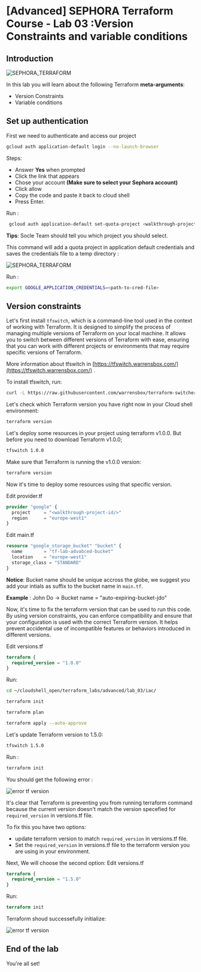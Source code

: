 # [Advanced] SEPHORA Terraform Course - Lab 03 :Version Constraints and variable conditions

## Introduction
![SEPHORA_TERRAFORM](https://storage.googleapis.com/s4a-shared-terraform-gcs-lab-materials/sephora_terraform_bw.png)

In this lab you will learn about the following Terraform **meta-arguments**:
- Version Constraints
- Variable conditions

## Set up authentication

  First we need to authenticate and access our project
  ```bash
  gcloud auth application-default login --no-launch-browser
  ```
  Steps:
   - Answer **Yes** when prompted
   - Click the link that appears
   - Chose your account **(Make sure to select your Sephora account)**
   - Click allow
   - Copy the code and paste it back to cloud shell
   - Press Enter.

   <walkthrough-project-setup></walkthrough-project-setup>

  Run :
  ```bash
   gcloud auth application-default set-quota-project <walkthrough-project-id/>
  ```
  **Tips**: Socle Team should tell you which project you should select.

  This command will add a quota project in application default credentials and saves the credentials file to a temp directory :

  ![SEPHORA_TERRAFORM](https://storage.googleapis.com/s4a-shared-terraform-gcs-lab-materials/cred_path.png)

  Run :
  ```bash
  export GOOGLE_APPLICATION_CREDENTIALS=<path-to-cred-file>
  ```
## Version constraints
Let's first install `tfswitch`, which is a command-line tool used in the context of working with Terraform. It is designed to simplify the process of managing multiple versions of Terraform on your local machine. It allows you to switch between different versions of Terraform with ease, ensuring that you can work with different projects or environments that may require specific versions of Terraform.

More information about tfswitch in [https://tfswitch.warrensbox.com/](https://tfswitch.warrensbox.com/) .

To install tfswitch, run:
```sh
curl -L https://raw.githubusercontent.com/warrensbox/terraform-switcher/release/install.sh | sudo bash

```

Let's check which Terraform version you have right now in your Cloud shell environment:

```sh
terraform version
```

Let's deploy some resources in your project using terraform v1.0.0. But before you need to download Terraform v1.0.0;

```sh
tfswitch 1.0.0
```

Make sure that Terraform is running the v1.0.0 version:

```sh
terraform version
```

Now it's time to deploy some resources using that specific version.

<walkthrough-editor-open-file
    filePath="cloudshell_open/terraform_labs/advanced/lab_03/iac/provider.tf">
    Edit provider.tf
</walkthrough-editor-open-file>
```tf
provider "google" {
  project     = "<walkthrough-project-id/>"
  region      = "europe-west1"
}
```

<walkthrough-editor-open-file
    filePath="cloudshell_open/terraform_labs/advanced/lab_03/iac/main.tf">
    Edit main.tf
</walkthrough-editor-open-file>
```tf
resource "google_storage_bucket" "bucket" {
  name        = "tf-lab-advabced-bucket"
  location    = "europe-west1"
  storage_class = "STANDARD"
}
```

**Notice**: Bucket name should be unique accross the globe, we suggest you add your intials as suffix to the bucket name in `main.tf`.

__Example__ : John Do -> Bucket name = "auto-expiring-bucket-jdo"

Now, it's time to fix the terraform version that can be used to run this code. By using version constraints, you can enforce compatibility and ensure that your configuration is used with the correct Terraform version. It helps prevent accidental use of incompatible features or behaviors introduced in different versions.

<walkthrough-editor-open-file
    filePath="cloudshell_open/terraform_labs/advanced/lab_03/iac/versions.tf">
    Edit versions.tf
</walkthrough-editor-open-file>
```tf
terraform {
  required_version = "1.0.0"
}
```

Run:
```bash
cd ~/cloudshell_open/terraform_labs/advanced/lab_03/iac/
```
```sh
terraform init
```
```sh
terraform plan
```
```sh
terraform apply --auto-approve
```

Let's update Terraform version to 1.5.0:
```bash
tfswitch 1.5.0
```
 Run :
 ```bash
 terraform init
 ```

 You should get the following error :

 ![error tf version](https://storage.googleapis.com/s4a-shared-terraform-gcs-lab-materials/advanced/lab_03/version_error_init.png)

 It's clear that Terraform is preventing you from running terraform command because the current version doesn't match the version specefied for `required_version` in versions.tf file.

 To fix this you have two options:
 - update terraform version to match `required_version` in versions.tf file.
 - Set the `required_version` in versions.tf file to the terraform version you are using in your environment.

Next, We will choose the second option:
<walkthrough-editor-open-file
    filePath="cloudshell_open/terraform_labs/advanced/lab_03/iac/versions.tf">
    Edit versions.tf
</walkthrough-editor-open-file>
```tf
terraform {
  required_version = "1.5.0"
}
```
Run:
```tf
terraform init
```
Terraform shoud successefully initialize:

 ![error tf version](https://storage.googleapis.com/s4a-shared-terraform-gcs-lab-materials/advanced/lab_03/version_success_init.png)
 
## End of the lab

You're all set!

<walkthrough-conclusion-trophy></walkthrough-conclusion-trophy>
